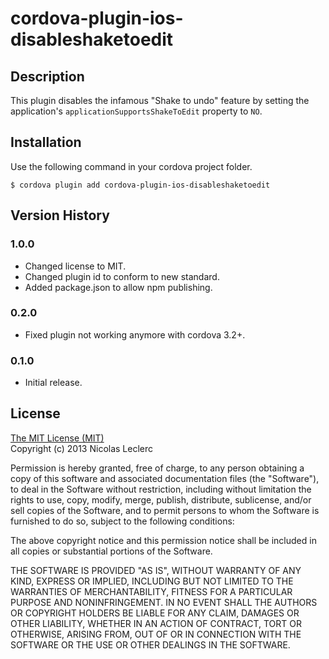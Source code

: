 # cordova-plugin-ios-disableshaketoedit

## Description
This plugin disables the infamous "Shake to undo" feature by setting the application's `applicationSupportsShakeToEdit` property to `NO`.

## Installation
Use the following command in your cordova project folder.

    $ cordova plugin add cordova-plugin-ios-disableshaketoedit

## Version History
### 1.0.0
* Changed license to MIT.
* Changed plugin id to conform to new standard.
* Added package.json to allow npm publishing.

### 0.2.0
* Fixed plugin not working anymore with cordova 3.2+.

### 0.1.0
* Initial release.

## License
[The MIT License (MIT)](http://opensource.org/licenses/mit-license.html)  
Copyright (c) 2013 Nicolas Leclerc

Permission is hereby granted, free of charge, to any person obtaining a copy of this software and associated documentation files (the "Software"), to deal in the Software without restriction, including without limitation the rights to use, copy, modify, merge, publish, distribute, sublicense, and/or sell copies of the Software, and to permit persons to whom the Software is furnished to do so, subject to the following conditions:

The above copyright notice and this permission notice shall be included in all copies or substantial portions of the Software.

THE SOFTWARE IS PROVIDED "AS IS", WITHOUT WARRANTY OF ANY KIND, EXPRESS OR IMPLIED, INCLUDING BUT NOT LIMITED TO THE WARRANTIES OF MERCHANTABILITY, FITNESS FOR A PARTICULAR PURPOSE AND NONINFRINGEMENT. IN NO EVENT SHALL THE AUTHORS OR COPYRIGHT HOLDERS BE LIABLE FOR ANY CLAIM, DAMAGES OR OTHER LIABILITY, WHETHER IN AN ACTION OF CONTRACT, TORT OR OTHERWISE, ARISING FROM, OUT OF OR IN CONNECTION WITH THE SOFTWARE OR THE USE OR OTHER DEALINGS IN THE SOFTWARE.
